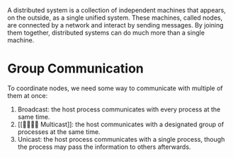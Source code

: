 A distributed system is a collection of independent machines that appears, on the outside, as a single unified system. These machines, called nodes, are connected by a network and interact by sending messages. By joining them together, distributed systems can do much more than a single machine.

# Group Communication
To coordinate nodes, we need some way to communicate with multiple of them at once:
1. Broadcast: the host process communicates with every process at the same time.
2. [[👨‍👩‍👧‍👦 Multicast]]: the host communicates with a designated group of processes at the same time.
3. Unicast: the host process communicates with a single process, though the process may pass the information to others afterwards.